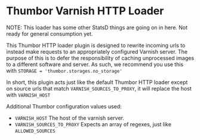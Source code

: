 # Thumbor Varnish HTTP Loader

NOTE: This loader has some other StatsD things are going on in here. Not ready for general consumption yet.

This Thumbor HTTP loader plugin is designed to rewrite incoming urls to instead make requests to
an appropriately configured Varnish server. The purpose of this is to defer the responsibility
of caching unprocessed images to a different software and server. As such, we recommend
you use this with `STORAGE = 'thumbor.storages.no_storage'`

In short, this plugin acts just like the default Thumbor HTTP loader except on source
urls that match `VARNISH_SOURCES_TO_PROXY`, it will replace the host with `VARNISH_HOST`

Additional Thumbor configuration values used:

- `VARNISH_HOST` The host of the varnish server.  
- `VARNISH_SOURCES_TO_PROXY` Expects an array of regexes, just like `ALLOWED_SOURCES`
